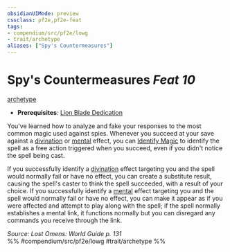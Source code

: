 ```yaml
---
obsidianUIMode: preview
cssclass: pf2e,pf2e-feat
tags:
- compendium/src/pf2e/lowg
- trait/archetype
aliases: ["Spy's Countermeasures"]
---
```

# Spy's Countermeasures  *Feat 10*  
[archetype](rules/traits/archetype.md "Archetype Feat Trait")  

- **Prerequisites**: [Lion Blade Dedication](compendium/feats/lion-blade-dedication-lowg.md)

You've learned how to analyze and fake your responses to the most common magic used against spies. Whenever you succeed at your save against a [divination](rules/traits/divination.md "Divination School Trait") or [mental](rules/traits/mental.md "Mental Effect Trait") effect, you can [Identify Magic](rules/actions/identify-magic.md) to identify the spell as a free action triggered when you succeed, even if you didn't notice the spell being cast.

If you successfully identify a [divination](rules/traits/divination.md "Divination School Trait") effect targeting you and the spell would normally fail or have no effect, you can create a substitute result, causing the spell's caster to think the spell succeeded, with a result of your choice. If you successfully identify a [mental](rules/traits/mental.md "Mental Effect Trait") effect targeting you and the spell would normally fail or have no effect, you can make it appear as if you were affected and attempt to play along with the spell; if the spell normally establishes a mental link, it functions normally but you can disregard any commands you receive through the link.

*Source: Lost Omens: World Guide p. 131*  
%% #compendium/src/pf2e/lowg #trait/archetype %%